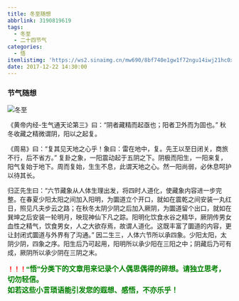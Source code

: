 ```yaml
---
title: 冬至随想
abbrlink: 3190819619
tags:
  - 冬至
  - 二十四节气
categories:
  - 悟
itemlistimg: 'https://ws2.sinaimg.cn/mw690/8bf740e1gw1f72ngu14iwj21hc0xc4ou.jpg'
date: 2017-12-22 14:30:00
---
```

### 节气随想

![冬至](https://ws2.sinaimg.cn/mw690/8bf740e1gw1f72ngu14iwj21hc0xc4ou.jpg)

《黄帝内经-生气通天论第三》曰：“阴者藏精而起亟也；阳者卫外而为固也。”
秋冬收藏之精微谓阴，阳以之起复。

《周易》曰：“复其见天地之心乎！象曰：雷在地中，复。先王以至日闭关，商旅不行，后不省方。”
复卦之象，一阳震动起于五阴之下。阴极而阳生，一阳来复，阳气复始于地下。周而复始，生生不息，此谓天地之心。然一阳尚弱，必休息呵护以待其长。

归正先生曰：“六节藏象从人体生理出发，将四时人道化，使藏象内容进一步完整。在春夏少阳太阳之间加入阳明，为圜道立个开口，就如在震乾之间安装一丸红日，照见凡夫步云之路；在秋冬太阴少阴之后加入厥阴，为圜道留个出口，就如在巽坤之后安装一轮明月，映现神仙下凡之踪。阳明化饮食水谷之精华，厥阴传男女血性之精气，饮食男女，人之大欲存焉，故谓人道化。这既丰富了圜道的内容，更让封闭式圜道与外界有了沟通。”
因二生三，人体六节所以承四象。少阳太阳，太阴少阴，四象之序。阳生后乃可起用，阳明所以承少阳在三阳之中；阴藏后乃可有成，厥阴所以承少阴在三阴之末。



**<font color=red>！！！</font><font color=green face=微软雅黑 size=3>“悟”分类下的文章用来记录个人偶思偶得的碎想。请独立思考，切勿轻信。  
如若这些小言琐语能引发您的遐想、感悟，不亦乐乎！</font>**